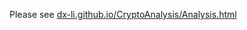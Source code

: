 Please see [dx-li.github.io/CryptoAnalysis/Analysis.html](dx-li.github.io/CryptoAnalysis/Analysis.html)
